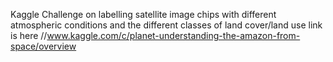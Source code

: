 Kaggle Challenge on labelling satellite image chips with different atmospheric conditions and the different classes of land cover/land use
link is here //www.kaggle.com/c/planet-understanding-the-amazon-from-space/overview
